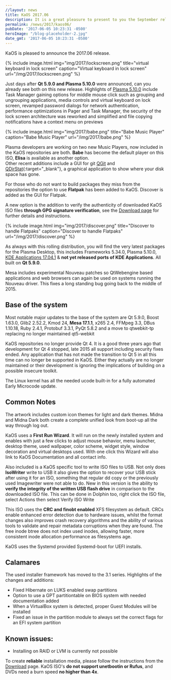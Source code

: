 ```yaml
---
//layout: news
title: KaOS 2017.06
description: It is a great pleasure to present to you the September release of a new stable ISO.
permalink: /news/2017/kaos06/
pubDate: '2017-06-05 10:23:31 -0500'
heroImage: "/blog-placeholder-2.jpg"
date_gmt: '2017-06-05 10:23:31 -0500'
---
```

KaOS is pleased to announce the 2017.06 release.

{% include image.html
            img="img/2017/lockscreen.png"
            title="virtual keyboard in lock screen"
            caption="Virtual keyboard in lock screen"
            url="/img/2017/lockscreen.png" %}

Just days after **Qt 5.9.0 and Plasma 5.10.0** were announced, can you already see both on this new release. Highlights of [Plasma 5.10.0](https://www.kde.org/announcements/plasma-5.10.0.php) include Task Manager gaining options for middle mouse click such as grouping and ungrouping applications, media controls and virtual keyboard on lock screen, revamped password dialogs for network authentication, performance optimizations in Pager and Task Manager, the security of the lock screen architecture was reworked and simplified and file copying notifications have a context menu on previews

{% include image.html
            img="img/2017/babe.png"
            title="Babe Music Player"
            caption="Babe Music Player"
            url="/img/2017/babe.png" %}
            
Plasma developers are working on two new Music Players, now included in the KaOS repositories are both. **Babe** has become the default player on this ISO, **Elisa** is available as another option.  
Other recent additions include a GUI for git [QGit](http://libre.tibirna.org/projects/qgit/wiki/QGit) and [QDirStat](https://github.com/shundhammer/qdirstat/blob/master/README.md){:target="_blank"}, a graphical application to show where your disk space has gone.

For those who do not want to build packages they miss from the repositories the option to use **Flatpak** has been added to KaOS. Discover is added as the GUI for Flatpak.

A new option is the addition to verify the authenticity of downloaded KaOS ISO files **through GPG signature verification**, see the [Download page](https://kaosx.us/pages/download/#authenticity-check) for further details and instructions.

{% include image.html
            img="img/2017/discover.png"
            title="Discover to handle Flatpaks"
            caption="Discover to handle Flatpaks"
            url="/img/2017/discover.png" %}

As always with this rolling distribution, you will find the very latest packages for the Plasma Desktop, this includes Frameworks 5.34.0, Plasma 5.10.0, [KDE Applications 17.04.1](https://www.kde.org/announcements/announce-applications-17.04.1.php) & **not yet released ports of KDE Applications**. All built on **Qt 5.9.0**.

Mesa includes experimental Nouveau patches so QtWebengine based applications and web browsers can again be used on systems running the Nouveau driver. This fixes a long standing bug going back to the middle of 2015.

## Base of the system
Most notable major updates to the base of the system are Qt 5.9.0, Boost 1.63.0, Glib2 2.52.2, Kmod 24, **Mesa 17.1.1**, x265 2.4, FFMpeg 3.3, DBus 1.10.18, Ruby 2.4.1, Protobuf 3.3.1, PyQt 5.8.2 and a move to qtwebkit-tp replacing no longer maintained qt5-webkit

KaOS repositories no longer provide Qt 4. It is a good three years ago that development for Qt 4 stopped, late 2015 all support including security fixes ended. Any application that has not made the transition to Qt 5 in all this time can no longer be supported in KaOS. Either they actually are no longer maintained or their development is ignoring the implications of building on a possible insecure toolkit.

The Linux kernel has all the needed ucode built-in for a fully automated Early Microcode update. 

## Common Notes
The artwork includes custom icon themes for light and dark themes. Midna and Midna Dark both create a complete unified look from boot-up all the way through log out.

KaOS uses a **First Run Wizard**. It will run on the newly installed system and enables with just a few clicks to adjust mouse behavior, menu launcher, desktop theme, used wallpaper, color scheme, widget style, window decoration and virtual desktops used. With one click this Wizard will also link to KaOS Documentation and all contact info.

Also included is a KaOS specific tool to write ISO files to USB. Not only does **IsoWriter** write to USB it also gives the option to recover your USB stick after using it for an ISO, something that regular dd copy or the previously used Imagewriter were not able to do.  New in this version is the ability to **verify the integrity of the written USB flash drive** in comparison to the downloaded ISO file.  This can be done in Dolphin too, right click the ISO file, select Actions then select Verify ISO Write 

This ISO uses the **CRC and finobt enabled** XFS filesystem as default. CRCs enable enhanced error detection due to hardware issues, whilst the format changes also improves crash recovery algorithms and the ability of various tools to validate and repair metadata corruptions when they are found. The free inode btree does not index used inodes, allowing faster, more consistent inode allocation performance as filesystems age.

KaOS uses the Systemd provided Systemd-boot for UEFI installs.

## Calamares
The used installer framework has moved to the 3.1 series. Highlights of the changes and additions:

* Fixed Hibernate on LUKS enabled swap partitions
* Option to use a GPT partitiontable on BIOS system with needed documentation added
* When a VirtualBox system is detected, proper Guest Modules will be installed
* Fixed an issue in the partition module to always set the correct flags for an EFI system partition

## Known issues:
* Installing on RAID or LVM is currently not possible

To create **reliable** installation media, please follow the instructions from the [Download](http://kaosx.us/download/) page. KaOS ISO's **do not support unetbootin or Rufus**, and DVDs need a burn speed **no higher than 4x**.
